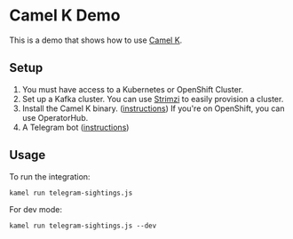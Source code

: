 # Camel K Demo

This is a demo that shows how to use [Camel K](https://camel.apache.org/camel-k/latest/).

## Setup

1. You must have access to a Kubernetes or OpenShift Cluster.
2. Set up a Kafka cluster. You can use [Strimzi](https://strimzi.io/quickstarts/) to easily provision a cluster.
3. Install the Camel K binary. ([instructions](https://camel.apache.org/camel-k/latest/installation/installation.html)) If you're on OpenShift, you can use OperatorHub.
4. A Telegram bot ([instructions](https://core.telegram.org/bots))

## Usage

To run the integration:

`kamel run telegram-sightings.js`

For dev mode:

`kamel run telegram-sightings.js --dev`


